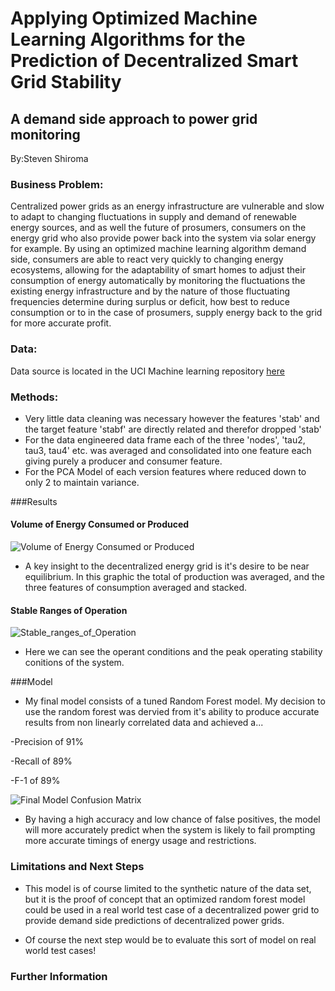 # Applying Optimized Machine Learning Algorithms for the Prediction of Decentralized Smart Grid Stability

## A demand side approach to power grid monitoring

By:Steven Shiroma

### Business Problem:
Centralized power grids as an energy infrastructure are vulnerable and slow to adapt to changing fluctuations in supply and demand of renewable energy sources, and as well the future of prosumers, consumers on the energy grid who also provide power back into the system via solar energy for example. By using an optimized machine learning algorithm demand side, consumers are able to react very quickly to changing energy ecosystems, allowing for the adaptability of smart homes to adjust their consumption of energy automatically by monitoring the fluctuations the existing energy infrastructure and by the nature of those fluctuating frequencies determine during surplus or deficit, how best to reduce consumption or to in the case of prosumers, supply energy back to the grid for more accurate profit.

### Data:
Data source is located in the UCI Machine learning repository [here](https://archive.ics.uci.edu/ml/datasets/Electrical+Grid+Stability+Simulated+Data+#) 

### Methods:
- Very little data cleaning was necessary however the features 'stab' and the target feature 'stabf' are directly related and therefor dropped 'stab'
- For the data engineered data frame each of the three 'nodes', 'tau2, tau3, tau4' etc. was averaged and consolidated into one feature each giving purely a producer and consumer feature.
- For the PCA Model of each version features where reduced down to only 2 to maintain variance.

###Results
#### Volume of Energy Consumed or Produced
![Volume of Energy Consumed or Produced](https://user-images.githubusercontent.com/95104650/181662211-c1e9a74e-7fd5-475d-996a-06fc32d6a0b6.png)

- A key insight to the decentralized energy grid is it's desire to be near equilibrium. In this graphic the total of production was averaged, and the three features of consumption averaged and stacked.

#### Stable Ranges of Operation
![Stable_ranges_of_Operation](https://user-images.githubusercontent.com/95104650/181664187-2fe90e55-b018-49b8-a2e7-41bad878b7fb.png)

- Here we can see the operant conditions and the peak operating stability conitions of the system.


###Model

- My final model consists of a tuned Random Forest model. My decision to use the random forest was dervied from it's ability to produce accurate results from non linearly correlated data and achieved a...

-Precision of 91%

-Recall of 89%

-F-1 of 89%

![Final Model Confusion Matrix](https://user-images.githubusercontent.com/95104650/181672223-815ead08-2d0e-4638-883a-68f8c2340e5d.png)

- By having a high accuracy and low chance of false positives, the model will more accurately predict when the system is likely to fail prompting more accurate timings of energy usage and restrictions.



### Limitations and Next Steps

- This model is of course limited to the synthetic nature of the data set, but it is the proof of concept that an optimized random forest model could be used in a real world test case of a decentralized power grid to provide demand side predictions of decentralized power grids.

- Of course the next step would be to evaluate this sort of model on real world test cases!

### Further Information
